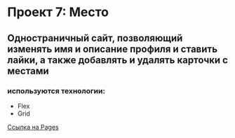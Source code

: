 # Проект 7: Место

## Одностраничный сайт, позволяющий изменять имя и описание профиля и ставить лайки, а также добавлять и удалять карточки с местами

### используются технологии:

* Flex
* Grid


[Ссылка на Pages](https://dmitry-filippov.github.io/mesto/)

